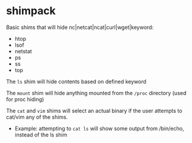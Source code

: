 # shimpack
Basic shims that will hide nc|netcat|ncat|curl|wget|keyword:
 - htop
 - lsof
 - netstat
 - ps
 - ss
 - top

 The `ls` shim will hide contents based on defined keyword  

 The `mount` shim will hide anything mounted from the `/proc` directory (used for proc hiding)  

 The `cat` and `vim` shims will select an actual binary if the user attempts to cat/vim any of the shims.
  - Example: attempting to `cat ls` will show some output from /bin/echo, instead of the ls shim


